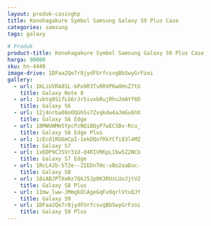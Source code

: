 ```yaml
---
layout: produk-casinghp
title: Konohagakure Symbol Samsung Galaxy S9 Plus Case
categories: samsung
tags: galaxy

# Produk
product-title: Konohagakure Symbol Samsung Galaxy S9 Plus Case
harga: 90000
sku: hn-4440
image-drive: 1DFaa2Qe7r8jydFUrfcsvgBbSwyGrFzoi
gallery:
  - url: 1KLiUVRA8SL-bPo9R3TvRRXP6wOHsZ7tU
    title: Galaxy Note 8
  - url: 1vbtq9SifLG6rJr5ivxkRujRhuJmAYf6D
    title: Galaxy S6
  - url: 12j4nrba08oOQGhSs7Zvqkdw4aJmGu6hX
    title: Galaxy S6 Edge
  - url: 18MWUWMm5YpcPzNQiBQyP7wECSBv-Rcu_
    title: Galaxy S6 Edge Plus
  - url: 1cEcd1RG6mCpI-1ekDQofRkYCfi83l4MZ
    title: Galaxy S7
  - url: 1xEDP9CJSVr31d-d4RIVRKpLIbw5Z2NCU
    title: Galaxy S7 Edge
  - url: 1RcL42b-5T2e--ZIEDnTHc-sBo2aaDuc-
    title: Galaxy S8
  - url: 18iABJPTXoNz7QkJ5Jp0K3RUsLUoJjtV2
    title: Galaxy S8 Plus
  - url: 11mw_lww-JMmgkQlAgeGqFu9qrlVtuQJY
    title: Galaxy S9
  - url: 1DFaa2Qe7r8jydFUrfcsvgBbSwyGrFzoi
    title: Galaxy S9 Plus
---
```

